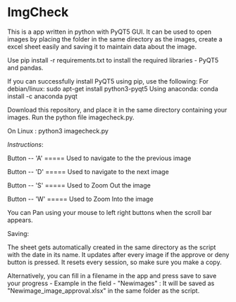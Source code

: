 # ImgCheck
This is a app written in python with PyQT5 GUI. It can be used to open images by placing the folder in the same directory as the images, create a excel sheet easily and saving it to maintain data about the image.

Use pip install -r requirements.txt to install the required libraries - PyQT5 and pandas.

If you can successfully install PyQT5 using pip, use the following:
  For debian/linux:
    sudo apt-get install python3-pyqt5
  Using anaconda:
    conda install -c anaconda pyqt

Download this repository, and place it in the same directory containing your images.
Run the python file imagecheck.py.

On Linux : python3 imagecheck.py



*Instructions*:

Button -- 'A'  ===== Used to navigate to the the previous image


Button -- 'D'  ===== Used to navigate to the next image


Button -- 'S'  ===== Used to Zoom Out the image


Button -- 'W'  ===== Used to Zoom Into the image


You can Pan using your mouse to left right buttons when the scroll bar appears.


Saving:

The sheet gets automatically created in the same directory as the script with the date in its name. It updates after every image if the approve or deny button is pressed. It resets every session, so make sure you make a copy.

Alternatively, you can fill in a filename in the app and press save to save your progress - Example in the field - "Newimages" : It will be saved as "Newimage_image_approval.xlsx" in the same folder as the script.
